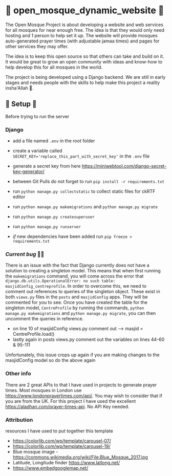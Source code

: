 # 🕋 open_mosque_dynamic_website 🕋
The Open Mosque Project is about developing a website and web services for all mosques for near enough free. The idea is that they would only need hosting and 1 person to help set it up.
The website will provide mosques auto-generated prayer times (with adjustable jamaa times) and pages for other services they may offer. 

The idea is to keep this open source so that others can take and build on it. 
It would be great to grow an open community with ideas and know-how to help develop this for all mosques in the world.

The project is being developed using a Django backend. We are still in early stages and needs people with the skills to help make this project a reality insha'Allah 🤲.


## 🔧 Setup 🔧

Before trying to run the server

### Django

- add a file named `.env` in the root folder
- create a variable called `SECRET_KEY='replace_this_part_with_secret_key'` in the `.env` file
- generate a secret key from here https://miniwebtool.com/django-secret-key-generator/
- between Git Pulls do not forget to run `pip install -r requirements.txt`
- run `python manage.py collectstatic` to collect static files for ckRTF editor
- run `python manage.py makemigrations` and `python manage.py migrate`
- run `python manage.py createsuperuser`
- run `python manage.py runserver`

- *if* new dependencies have been added run `pip freeze > requirements.txt`

### *Current bug* 🤷‍♂️
There is an issue with the fact that Django currently does not have a solution to creating a singleton model. This means that when first running the `makemigrations` command, you will come across the error that `django.db.utils.OperationalError: no such table: masjidConfig_centreprofile`.
In order to overcome this, we need to comment out references to queries of the singleton object. 
These exist in both `views.py` files in the `posts` and `masjidConfig` apps. They will be commented for you to see. Once you have created the table for the singleton model, `CentreProfile` by running the commands, `python manage.py makemigrations` and `python manage.py migrate`, you can then uncomment the queries in reference.

- on line 10 of masjidConfig views.py comment out --> masjid = CentreProfile.load()
- lastly again in posts views.py comment out the variables on lines 44-60 & 95-111

Unfortunately, this issue crops up again if you are making changes to the masjidConfig model so do the above again


### Other info
There are 2 great APIs to that I have used in projects to generate prayer times. Most mosques in London use https://www.londonprayertimes.com/api/. You may wish to consider that if you are from the UK.
For this project I have used the excellent https://aladhan.com/prayer-times-api. No API Key needed.

### Attribution
resources I have used to put together this template
- https://colorlib.com/wp/template/carousel-07/ 
- https://colorlib.com/wp/template/carousel-19/
- Blue mosque image - https://commons.wikimedia.org/wiki/File:Blue_Mosque_2017.jpg
- Latitude, Longitude finder https://www.latlong.net/
- https://www.embedgooglemap.net/